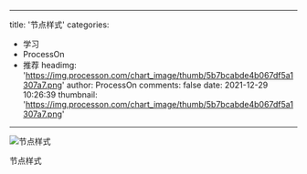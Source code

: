 
---
title: '节点样式'
categories: 
 - 学习
 - ProcessOn
 - 推荐
headimg: 'https://img.processon.com/chart_image/thumb/5b7bcabde4b067df5a1307a7.png'
author: ProcessOn
comments: false
date: 2021-12-29 10:26:39
thumbnail: 'https://img.processon.com/chart_image/thumb/5b7bcabde4b067df5a1307a7.png'
---

<div>   
<img class="thumb" alt="节点样式" src="https://img.processon.com/chart_image/thumb/5b7bcabde4b067df5a1307a7.png" referrerpolicy="no-referrer">
<p>节点样式</p>  
</div>
            